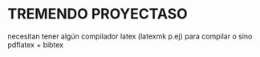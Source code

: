# TREMENDO PROYECTASO

necesitan tener algún compilador latex (latexmk p.ej) para compilar o sino pdflatex + bibtex

